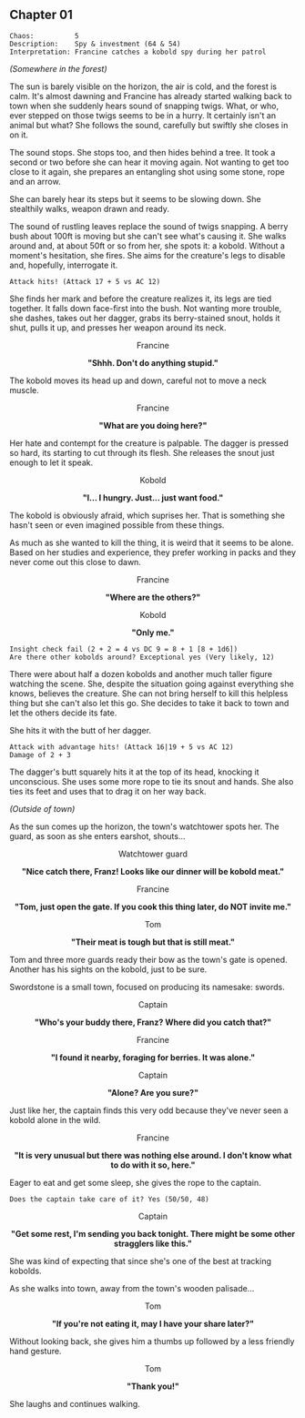 ## Chapter 01

```
Chaos:          5
Description:    Spy & investment (64 & 54)
Interpretation: Francine catches a kobold spy during her patrol
```
*(Somewhere in the forest)*

The sun is barely visible on the horizon, the air is cold, and the forest is calm. It's almost dawning and Francine has already started walking back to town when she suddenly hears sound of snapping twigs. What, or who, ever stepped on those twigs seems to be in a hurry. It certainly isn't an animal but what? She follows the sound, carefully but swiftly she closes in on it.

The sound stops. She stops too, and then hides behind a tree. It took a second or two before she can hear it moving again. Not wanting to get too close to it again, she prepares an entangling shot using some stone, rope and an arrow.

She can barely hear its steps but it seems to be slowing down. She stealthily walks, weapon drawn and ready.

The sound of rustling leaves replace the sound of twigs snapping. A berry bush about 100ft is moving but she can't see what's causing it. She walks around and, at about 50ft or so from her, she spots it: a kobold. Without a moment's hesitation, she fires. She aims for the creature's legs to disable and, hopefully, interrogate it.

```
Attack hits! (Attack 17 + 5 vs AC 12)
```

She finds her mark and before the creature realizes it, its legs are tied together. It falls down face-first into the bush. Not wanting more trouble, she dashes, takes out her dagger, grabs its berry-stained snout, holds it shut, pulls it up, and presses her weapon around its neck.

<center>
Francine

**"Shhh. Don't do anything stupid."**
</center>

The kobold moves its head up and down, careful not to move a neck muscle.

<center>
Francine

**"What are you doing here?"**
</center>

Her hate and contempt for the creature is palpable. The dagger is pressed so hard, its starting to cut through its flesh. She releases the snout just enough to let it speak.

<center>
Kobold

**"I... I hungry. Just... just want food."**
</center>

The kobold is obviously afraid, which suprises her. That is something she hasn't seen or even imagined possible from these things.

As much as she wanted to kill the thing, it is weird that it seems to be alone. Based on her studies and experience, they prefer working in packs and they never come out this close to dawn.

<center>
Francine

**"Where are the others?"**
</center>

<center>
Kobold

**"Only me."**
</center>

```
Insight check fail (2 + 2 = 4 vs DC 9 = 8 + 1 [8 + 1d6])
Are there other kobolds around? Exceptional yes (Very likely, 12)
```

There were about half a dozen kobolds and another much taller figure watching the scene. She, despite the situation going against everything she knows, believes the creature. She can not bring herself to kill this helpless thing but she can't also let this go. She decides to take it back to town and let the others decide its fate.

She hits it with the butt of her dagger.

```
Attack with advantage hits! (Attack 16|19 + 5 vs AC 12)
Damage of 2 + 3
```

The dagger's butt squarely hits it at the top of its head, knocking it unconscious. She uses some more rope to tie its snout and hands. She also ties its feet and uses that to drag it on her way back.

*(Outside of town)*

As the sun comes up the horizon, the town's watchtower spots her. The guard, as soon as she enters earshot, shouts...

<center>
Watchtower guard

**"Nice catch there, Franz! Looks like our dinner will be kobold meat."**
</center>

<center>
Francine

**"Tom, just open the gate. If you cook this thing later, do NOT invite me."**
</center>

<center>
Tom

**"Their meat is tough but that is still meat."**
</center>

Tom and three more guards ready their bow as the town's gate is opened. Another has his sights on the kobold, just to be sure.

Swordstone is a small town, focused on producing its namesake: swords.

<center>
Captain

**"Who's your buddy there, Franz? Where did you catch that?"**
</center>

<center>
Francine

**"I found it nearby, foraging for berries. It was alone."**
</center>

<center>
Captain

**"Alone? Are you sure?"**
</center>

Just like her, the captain finds this very odd because they've never seen a kobold alone in the wild.

<center>
Francine

**"It is very unusual but there was nothing else around. I don't know what to do with it so, here."**
</center>

Eager to eat and get some sleep, she gives the rope to the captain.

```
Does the captain take care of it? Yes (50/50, 48)
```

<center>
Captain

**"Get some rest, I'm sending you back tonight. There might be some other stragglers like this."**
</center>

She was kind of expecting that since she's one of the best at tracking kobolds.

As she walks into town, away from the town's wooden palisade...

<center>
Tom

**"If you're not eating it, may I have your share later?"**
</center>

Without looking back, she gives him a thumbs up followed by a less friendly hand gesture.

<center>
Tom

**"Thank you!"**
</center>

She laughs and continues walking.

